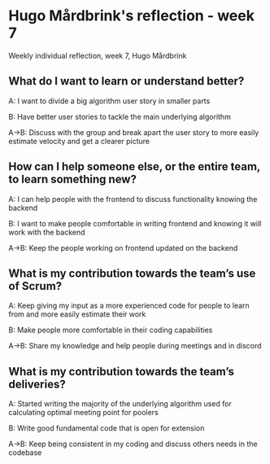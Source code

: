 # Hugo Mårdbrink's reflection - week 7

Weekly individual reflection, week 7, Hugo Mårdbrink

## What do I want to learn or understand better?

A: I want to divide a big algorithm user story in smaller parts

B: Have better user stories to tackle the main underlying algorithm

A->B: Discuss with the group and break apart the user story to more easily estimate velocity and get a clearer picture

## How can I help someone else, or the entire team, to learn something new?

A: I can help people with the frontend to discuss functionality knowing the backend

B: I want to make people comfortable in writing frontend and knowing it will work with the backend

A->B: Keep the people working on frontend updated on the backend

## What is my contribution towards the team’s use of Scrum?

A: Keep giving my input as a more experienced code for people to learn from and more easily estimate their work

B: Make people more comfortable in their coding capabilities

A->B: Share my knowledge and help people during meetings and in discord

## What is my contribution towards the team’s deliveries?

A: Started writing the majority of the underlying algorithm used for calculating optimal meeting point for poolers

B: Write good fundamental code that is open for extension

A->B: Keep being consistent in my coding and discuss others needs in the codebase